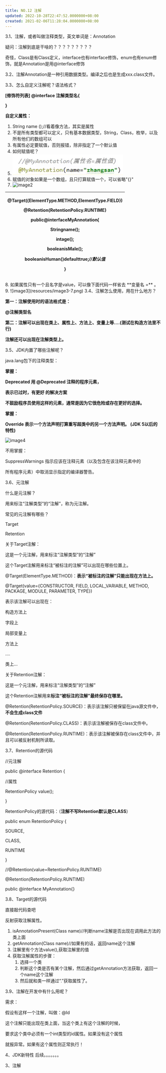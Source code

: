 ```yaml
---
title: NO.12 注解
updated: 2022-10-28T22:47:52.0000000+08:00
created: 2021-02-06T11:28:04.0000000+08:00
---
```


3.1、注解，或者叫做注释类型，英文单词是：Annotation

疑问：注解到底是干啥的？？？？？？？？？

奇怪，Class是有Class定义，interface也有interface修饰，enum也有enum修饰，就是Annotation是用@interface修饰

3.2、注解Annotation是一种引用数据类型。编译之后也是生成xxx.class文件。

3.3、怎么自定义注解呢？语法格式？

**\[修饰符列表\] @interface 注解类型名{**

**}**

**自定义属性：**
1.  String name ();//看着像方法，其实是属性
2.  不是所有类型都可以定义，只有基本数据类型，String，Class，枚举，以及所有他们的数组可以
3.  有属性必定要赋值，否则报错，除非指定了一个默认值
4.  如何赋值呢？
5.  ![image1](Java学习/2.%20JavaSE进阶/resources/image1-10.png)
6.  赋值的对象如果是一个数组，且只打算赋值一个，可以省略"{}"
7.  ![image2](image2-9.png)

<table>
<colgroup>
<col style="width: 100%" />
</colgroup>
<thead>
<tr class="header">
<th><p>@Target({ElementType.METHOD,ElementType.FIELD})</p>
<p>@Retention(RetentionPolicy.RUNTIME)</p>
<p>public@interfaceMyAnnotation{</p>
<p>Stringname();</p>
<p>intage();</p>
<p>booleanisMale();</p>
<p>booleanisHuman()defaulttrue;<em>//默认值</em></p>
<p>}</p></th>
</tr>
</thead>
<tbody>
</tbody>
</table>
8.  如果属性只有一个且名字是value，可以像下面代码一样省去 **变量名 =** 。
9.  ![image3](resources/image3-7.png)
3.4、注解怎么使用，用在什么地方？

**第一：注解使用时的语法格式是：**

**@注解类型名**

**第二：注解可以出现在类上、属性上、方法上、变量上等....(测试在构造方法里不行)**

**注解还可以出现在注解类型上。**

3.5、JDK内置了哪些注解呢？

java.lang包下的注释类型：

**掌握：**

**Deprecated 用 @Deprecated 注释的程序元素，**

**表示已过时，有更好 的解决方案**

**不鼓励程序员使用这样的元素，通常是因为它很危险或存在更好的选择。**

**掌握：**

**Override 表示一个方法声明打算重写超类中的另一个方法声明。 (JDK 5以后的特性)**

![image4](image4-6.png)

不用掌握：

SuppressWarnings 指示应该在注释元素（以及包含在该注释元素中的

所有程序元素）中取消显示指定的编译器警告。

3.6、元注解

什么是元注解？

用来标注“注解类型”的“注解”，称为元注解。

常见的元注解有哪些？

Target

Retention

关于Target注解：

这是一个元注解，用来标注“注解类型”的“注解”

这个Target注解用来标注“被标注的注解”可以出现在哪些位置上。

@Target(ElementType.METHOD)：**表示“被标注的注解”只能出现在方法上。**

@Target(value={CONSTRUCTOR, FIELD, LOCAL_VARIABLE, METHOD, PACKAGE, MODULE, PARAMETER, TYPE})

表示该注解可以出现在：

构造方法上

字段上

局部变量上

方法上

....

类上...

关于Retention注解：

这是一个元注解，用来标注“注解类型”的“注解”

这个Retention注解用来**标注“被标注的注解”最终保存在哪里。**

@Retention(RetentionPolicy.SOURCE)：表示该注解只被保留在java源文件中，**不会生成class文件**

@Retention(RetentionPolicy.CLASS)：表示该注解被保存在class文件中。

@Retention(RetentionPolicy.RUNTIME)：表示该注解被保存在class文件中，并且可以被反射机制所读取。

3.7、Retention的源代码

//元注解

public @interface Retention {

//属性

RetentionPolicy value();

}

RetentionPolicy的源代码：（**注解不写Retention默认是CLASS**）

public enum RetentionPolicy {

SOURCE,

CLASS,

RUNTIME

}

//@Retention(value=RetentionPolicy.RUNTIME)

@Retention(RetentionPolicy.RUNTIME)

public @interface MyAnnotation{}

3.8、Target的源代码

直接敲代码查吧

反射获取注解属性。
1.  isAnnotationPresent(Class name)//判断name注解是否出现在调用此方法的类上面
2.  getAnnotation(Class name)//如果有的话，返回name这个注解
3.  注解里有个方法value(),获取注解里的值
4.  获取注解属性的步骤：
    1.  选择一个类
    2.  判断这个类是否有某个注解，然后通过getAnnotation方法获取，返回一个name这个注解
    3.  然后就和类一样通过“.”获取属性了。

3.9、注解在开发中有什么用呢？

需求：

假设有这样一个注解，叫做：@Id

这个注解只能出现在类上面，当这个类上有这个注解的时候，

要求这个类中必须有一个int类型的id属性。如果没有这个属性

就报异常。如果有这个属性则正常执行！

4、JDK新特性
后续。。。。。。。

3、注解
